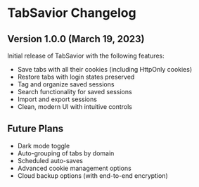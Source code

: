 # TabSavior Changelog

## Version 1.0.0 (March 19, 2023)

Initial release of TabSavior with the following features:

- Save tabs with all their cookies (including HttpOnly cookies)
- Restore tabs with login states preserved
- Tag and organize saved sessions
- Search functionality for saved sessions
- Import and export sessions
- Clean, modern UI with intuitive controls

## Future Plans

- Dark mode toggle
- Auto-grouping of tabs by domain
- Scheduled auto-saves
- Advanced cookie management options
- Cloud backup options (with end-to-end encryption) 